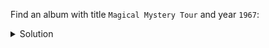 Find an album with title `Magical Mystery Tour` and year `1967`:

<details>
  <summary>Solution</summary>

```sql
SELECT *
FROM albums_by_title
WHERE title = 'Magical Mystery Tour'
  AND year  = 1967;
```{{execute}}

</details>
